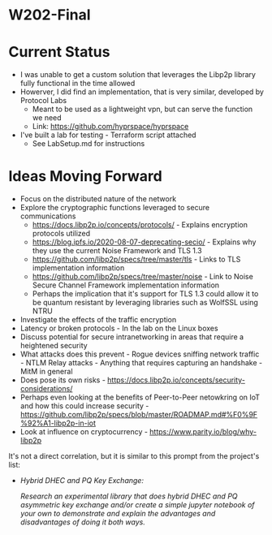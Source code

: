 # W202-Final

# Current Status
- I was unable to get a custom solution that leverages the Libp2p library fully functional in the time allowed
- Howerver, I did find an implementation, that is very similar, developed by Protocol Labs
  - Meant to be used as a lightweight vpn, but can serve the function we need
  - Link: https://github.com/hyprspace/hyprspace
- I've built a lab for testing - Terraform script attached
  - See LabSetup.md for instructions

# Ideas Moving Forward
- Focus on the distributed nature of the network
- Explore the cryptographic functions leveraged to secure communications
  -  https://docs.libp2p.io/concepts/protocols/ - Explains encryption protocols utilized 
  -  https://blog.ipfs.io/2020-08-07-deprecating-secio/ - Explains why they use the current Noise Framework and TLS 1.3
  -  https://github.com/libp2p/specs/tree/master/tls - Links to TLS implementation information
  -  https://github.com/libp2p/specs/tree/master/noise - Link to Noise Secure Channel Framework implementation information
  -  Perhaps the implication that it's support for TLS 1.3 could allow it to be quantum resistant by leveraging libraries such as  WolfSSL using NTRU
-  Investigate the effects of the traffic encryption 
  -  Latency or broken protocols - In the lab on the Linux boxes
-  Discuss potential for secure intranetworking in areas that require a heightened security
  -  What attacks does this prevent
    -  Rogue devices sniffing network traffic
    -  NTLM Relay attacks
    -  Anything that requires capturing an handshake
    -  MitM in general
  -  Does pose its own risks - https://docs.libp2p.io/concepts/security-considerations/    
-  Perhaps even looking at the benefits of Peer-to-Peer netowkring on IoT and how this could increase security - https://github.com/libp2p/specs/blob/master/ROADMAP.md#%F0%9F%92%A1-libp2p-in-iot
-  Look at influence on cryptocurrency - https://www.parity.io/blog/why-libp2p


It's not a direct correlation, but it is similar to this prompt from the project's list: 

- *Hybrid DHEC and PQ Key Exchange:*

  *Research an experimental library that does hybrid DHEC and PQ asymmetric key exchange and/or create a 
  simple jupyter notebook of your own to demonstrate and explain the advantages and disadvantages of doing 
  it both ways.*
